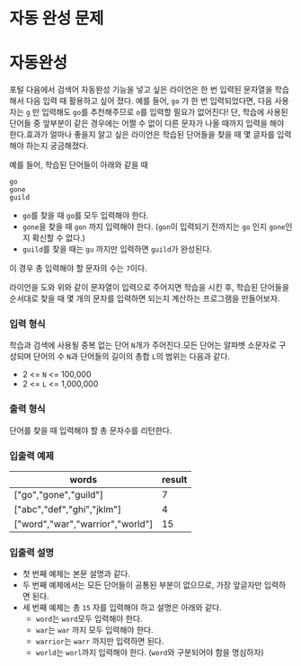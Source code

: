# 자동 완성 문제

# **자동완성**

포털 다음에서 검색어 자동완성 기능을 넣고 싶은 라이언은 한 번 입력된 문자열을 학습해서 다음 입력 때 활용하고 싶어 졌다. 예를 들어, `go` 가 한 번 입력되었다면, 다음 사용자는 `g` 만 입력해도 `go`를 추천해주므로 `o`를 입력할 필요가 없어진다! 단, 학습에 사용된 단어들 중 앞부분이 같은 경우에는 어쩔 수 없이 다른 문자가 나올 때까지 입력을 해야 한다.효과가 얼마나 좋을지 알고 싶은 라이언은 학습된 단어들을 찾을 때 몇 글자를 입력해야 하는지 궁금해졌다.

예를 들어, 학습된 단어들이 아래와 같을 때

```
go
gone
guild
```

-   `go`를 찾을 때 `go`를 모두 입력해야 한다.
-   `gone`을 찾을 때 `gon` 까지 입력해야 한다. (`gon`이 입력되기 전까지는 `go` 인지 `gone`인지 확신할 수 없다.)
-   `guild`를 찾을 때는 `gu` 까지만 입력하면 `guild`가 완성된다.

이 경우 총 입력해야 할 문자의 수는 `7`이다.

라이언을 도와 위와 같이 문자열이 입력으로 주어지면 학습을 시킨 후, 학습된 단어들을 순서대로 찾을 때 몇 개의 문자를 입력하면 되는지 계산하는 프로그램을 만들어보자.

### **입력 형식**

학습과 검색에 사용될 중복 없는 단어 `N`개가 주어진다.모든 단어는 알파벳 소문자로 구성되며 단어의 수 `N`과 단어들의 길이의 총합 `L`의 범위는 다음과 같다.

-   2 <= `N` <= 100,000
-   2 <= `L` <= 1,000,000

### **출력 형식**

단어를 찾을 때 입력해야 할 총 문자수를 리턴한다.

### **입출력 예제**

| words                            | result |
| -------------------------------- | ------ |
| ["go","gone","guild"]            | 7      |
| ["abc","def","ghi","jklm"]       | 4      |
| ["word","war","warrior","world"] | 15     |

### **입출력 설명**

-   첫 번째 예제는 본문 설명과 같다.
-   두 번째 예제에서는 모든 단어들이 공통된 부분이 없으므로, 가장 앞글자만 입력하면 된다.
-   세 번째 예제는 총 `15` 자를 입력해야 하고 설명은 아래와 같다.
    -   `word`는 `word`모두 입력해야 한다.
    -   `war`는 `war` 까지 모두 입력해야 한다.
    -   `warrior`는 `warr` 까지만 입력하면 된다.
    -   `world`는 `worl`까지 입력해야 한다. (`word`와 구분되어야 함을 명심하자)
